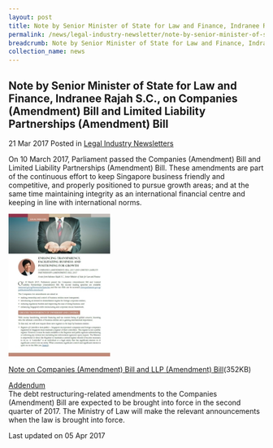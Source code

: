 ```yaml
---
layout: post
title: Note by Senior Minister of State for Law and Finance, Indranee Rajah S.C., on Companies (Amendment) Bill and Limited Liability Partnerships (Amendment) Bill
permalink: /news/legal-industry-newsletter/note-by-senior-minister-of-state-for-law-and-finance--indranee-r/
breadcrumb: Note by Senior Minister of State for Law and Finance, Indranee Rajah S.C., on Companies (Amendment) Bill and Limited Liability Partnerships (Amendment) Bill
collection_name: news
---
```


<style>
  .image {width: 200px;}
  .image img {max-width: 100%;}
</style>

Note by Senior Minister of State for Law and Finance, Indranee Rajah S.C., on Companies (Amendment) Bill and Limited Liability Partnerships (Amendment) Bill
---

21 Mar 2017 Posted in [Legal Industry Newsletters](/news/legal-industry-newsletters/)

On 10 March 2017, Parliament passed the Companies (Amendment) Bill and Limited Liability Partnerships (Amendment) Bill. These amendments are part of the continuous effort to keep Singapore business friendly and competitive, and properly positioned to pursue growth areas; and at the same time maintaining integrity as an international financial centre and keeping in line with international norms.

<div class="image">
  <a href="/files/CALLP.pdf/"><img src="/images/1490084372217.jpg/"></a>
</div>

<a href="/files/CALLP.pdf/">Note on Companies (Amendment) Bill and LLP (Amendment) Bill</a>(352KB)

<u>Addendum</u><br>
The debt restructuring-related amendments to the Companies (Amendment) Bill are expected to be brought into force in the second quarter of 2017. The Ministry of Law will make the relevant announcements when the law is brought into force.

<p class="right-side-updated">Last updated on 05 Apr 2017</p>

